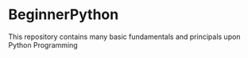 # BeginnerPython
This repository contains many basic fundamentals and principals upon Python Programming 
